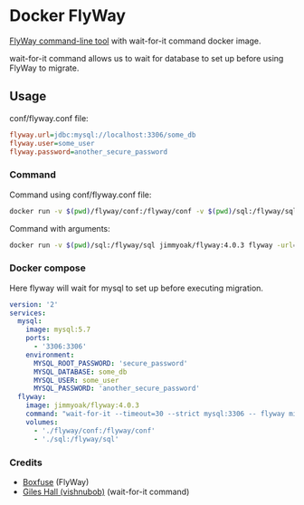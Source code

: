 # Docker FlyWay

[FlyWay command-line tool](https://flywaydb.org/getstarted/firststeps/commandline) with wait-for-it command docker image.

wait-for-it command allows us to wait for database to set up before using FlyWay to migrate.

## Usage

conf/flyway.conf file:
```ini
flyway.url=jdbc:mysql://localhost:3306/some_db
flyway.user=some_user
flyway.password=another_secure_password
```

### Command

Command using conf/flyway.conf file:
```bash
docker run -v $(pwd)/flyway/conf:/flyway/conf -v $(pwd)/sql:/flyway/sql jimmyoak/flyway:4.0.3 flyway migrate 
```

Command with arguments:
```bash
docker run -v $(pwd)/sql:/flyway/sql jimmyoak/flyway:4.0.3 flyway -url=jdbc:mysql://localhost:3306/some_db -user=some_user -password=another_secure_password migrate
```

### Docker compose

Here flyway will wait for mysql to set up before executing migration.
```yml
version: '2'
services:
  mysql:
    image: mysql:5.7
    ports:
      - '3306:3306'
    environment:
      MYSQL_ROOT_PASSWORD: 'secure_password'
      MYSQL_DATABASE: some_db
      MYSQL_USER: some_user
      MYSQL_PASSWORD: 'another_secure_password'
  flyway:
    image: jimmyoak/flyway:4.0.3
    command: "wait-for-it --timeout=30 --strict mysql:3306 -- flyway migrate"
    volumes:
      - './flyway/conf:/flyway/conf'
      - './sql:/flyway/sql'
```


### Credits
- [Boxfuse](https://boxfuse.com/) (FlyWay)
- [Giles Hall (vishnubob)](https://github.com/vishnubob) (wait-for-it command)